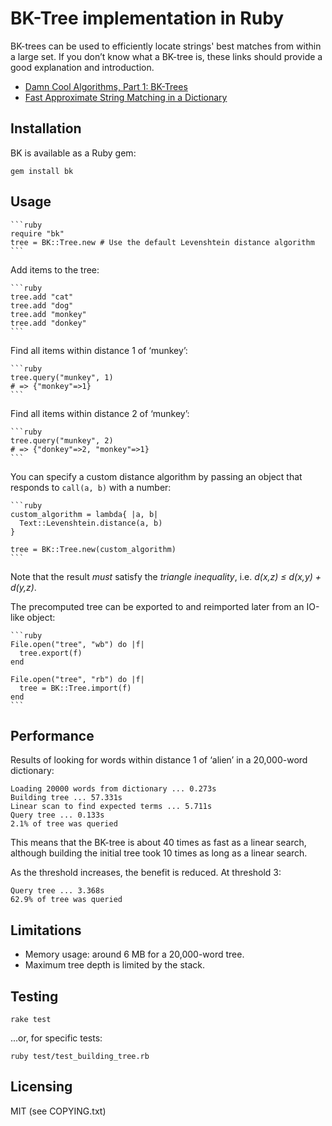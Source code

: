 # BK-Tree implementation in Ruby

BK-trees can be used to efficiently locate strings' best matches from within a
large set. If you don’t know what a BK-tree is, these links should provide a
good explanation and introduction.

* [Damn Cool Algorithms, Part 1: BK-Trees](http://blog.notdot.net/2007/4/Damn-Cool-Algorithms-Part-1-BK-Trees)
* [Fast Approximate String Matching in a Dictionary](http://citeseerx.ist.psu.edu/viewdoc/summary?doi=10.1.1.21.3317)


## Installation

BK is available as a Ruby gem:

    gem install bk

## Usage

    ```ruby
    require "bk"
    tree = BK::Tree.new # Use the default Levenshtein distance algorithm
    ```

Add items to the tree:

    ```ruby
    tree.add "cat"
    tree.add "dog"
    tree.add "monkey"
    tree.add "donkey"
    ```

Find all items within distance 1 of ‘munkey’:

    ```ruby
    tree.query("munkey", 1)
    # => {"monkey"=>1} 
    ```

Find all items within distance 2 of ‘munkey’:

    ```ruby
    tree.query("munkey", 2)
    # => {"donkey"=>2, "monkey"=>1}
    ```

You can specify a custom distance algorithm by passing an object that responds
to `call(a, b)` with a number:

    ```ruby
    custom_algorithm = lambda{ |a, b|
      Text::Levenshtein.distance(a, b)
    }

    tree = BK::Tree.new(custom_algorithm)
    ```

Note that the result *must* satisfy the
_triangle inequality_, i.e. _d(x,z) ≤ d(x,y) + d(y,z)_.

The precomputed tree can be exported to and reimported later from an IO-like object:

    ```ruby
    File.open("tree", "wb") do |f|
      tree.export(f)
    end

    File.open("tree", "rb") do |f|
      tree = BK::Tree.import(f)
    end
    ```

## Performance

Results of looking for words within distance 1 of ‘alien’ in a 20,000-word dictionary:

    Loading 20000 words from dictionary ... 0.273s
    Building tree ... 57.331s
    Linear scan to find expected terms ... 5.711s
    Query tree ... 0.133s
    2.1% of tree was queried

This means that the BK-tree is about 40 times as fast as a linear search,
although building the initial tree took 10 times as long as a linear search.

As the threshold increases, the benefit is reduced. At threshold 3:

    Query tree ... 3.368s
    62.9% of tree was queried

## Limitations

* Memory usage: around 6 MB for a 20,000-word tree.
* Maximum tree depth is limited by the stack.

## Testing

    rake test

...or, for specific tests:

    ruby test/test_building_tree.rb

## Licensing

MIT (see COPYING.txt)
